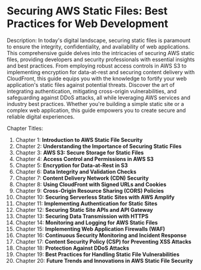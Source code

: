 # **Securing AWS Static Files: Best Practices for Web Development**

Description:
In today's digital landscape, securing static files is paramount to ensure the integrity, confidentiality, and availability of web applications. This comprehensive guide delves into the intricacies of securing AWS static files, providing developers and security professionals with essential insights and best practices. From employing robust access controls in AWS S3 to implementing encryption for data-at-rest and securing content delivery with CloudFront, this guide equips you with the knowledge to fortify your web application's static files against potential threats. Discover the art of integrating authentication, mitigating cross-origin vulnerabilities, and safeguarding against DDoS attacks, all while leveraging AWS services and industry best practices. Whether you're building a simple static site or a complex web application, this guide empowers you to create secure and reliable digital experiences.

Chapter Titles:

1. Chapter 1: **Introduction to AWS Static File Security**
2. Chapter 2: **Understanding the Importance of Securing Static Files**
3. Chapter 3: **AWS S3: Secure Storage for Static Files**
4. Chapter 4: **Access Control and Permissions in AWS S3**
5. Chapter 5: **Encryption for Data-at-Rest in S3**
6. Chapter 6: **Data Integrity and Validation Checks**
7. Chapter 7: **Content Delivery Network (CDN) Security**
8. Chapter 8: **Using CloudFront with Signed URLs and Cookies**
9. Chapter 9: **Cross-Origin Resource Sharing (CORS) Policies**
10. Chapter 10: **Securing Serverless Static Sites with AWS Amplify**
11. Chapter 11: **Implementing Authentication for Static Sites**
12. Chapter 12: **Securing Static Site APIs and API Gateway**
13. Chapter 13: **Securing Data Transmission with HTTPS**
14. Chapter 14: **Monitoring and Logging for AWS Static Files**
15. Chapter 15: **Implementing Web Application Firewalls (WAF)**
16. Chapter 16: **Continuous Security Monitoring and Incident Response**
17. Chapter 17: **Content Security Policy (CSP) for Preventing XSS Attacks**
18. Chapter 18: **Protection Against DDoS Attacks**
19. Chapter 19: **Best Practices for Handling Static File Vulnerabilities**
20. Chapter 20: **Future Trends and Innovations in AWS Static File Security**